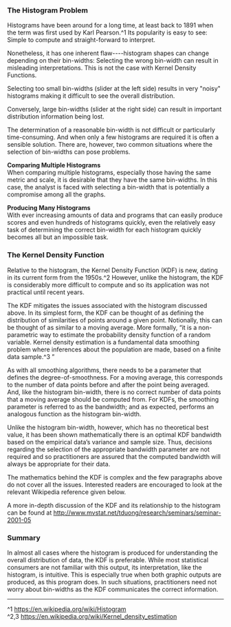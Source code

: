 ### The Histogram Problem  

Histograms have been around for a long time, at least back to 1891 when the term was first used by Karl Pearson.^1 Its popularity is easy to see: Simple to compute and straight-forward to interpret.  

Nonetheless, it has one inherent flaw----histogram shapes can change depending on their bin-widths: Selecting the wrong bin-width can result in misleading interpretations. This is not the case with Kernel Density Functions.

Selecting too small bin-widths (slider at the left side)  results in very "noisy" histograms making it difficult to see the overall distribution.  

Conversely, large bin-widths (slider at the right side) can result in important distribution information being lost.  

The determination of a reasonable bin-width is not difficult or particularly time-consuming. And when only a few histograms are required it is often a sensible solution. There are, however, two common situations where the selection of bin-widths can pose problems.

**Comparing Multiple Histograms**  
When comparing multiple histograms, especially those having the same metric and scale, it is desirable that they have the same bin-widths. In this case, the analyst is faced with selecting a bin-width that is potentially a compromise among all the graphs.  

**Producing Many Histograms**  
With ever increasing amounts of data and programs that can easily produce scores and even hundreds of histograms quickly, even the relatively easy task of determining the correct bin-width for each histogram quickly becomes all but an impossible task.



### The Kernel Density Function
Relative to the histogram, the Kernel Density Function (KDF) is new, dating in its current form from the 1950s.^2 However, unlike the histogram, the KDF is considerably more difficult to compute and so its application was not practical until recent years.  

The KDF mitigates the issues associated with the histogram discussed above. In its simplest form, the KDF can be thought of as defining the distribution of similarities of points around a given point. Notionally, this can be thought of as similar to a moving average. More formally, “it is a non-parametric way to estimate the probability density function of a random variable. Kernel density estimation is a fundamental data smoothing problem where inferences about the population are made, based on a finite data sample.^3 ”  
As with all smoothing algorithms, there needs to be a parameter that defines the degree-of-smoothness. For a moving average, this corresponds to the number of data points before and after the point being averaged. And, like the histogram bin-width, there is no correct number of data points that a moving average should be computed from. For KDFs, the smoothing parameter is referred to as the bandwidth; and as expected, performs an analogous function as the histogram bin-width.  
Unlike the histogram bin-width, however, which has no theoretical best value, it has been shown mathematically there is an optimal KDF bandwidth based on the empirical data’s variance and sample size. Thus, decisions regarding the selection of the appropriate bandwidth parameter are not required and so practitioners are assured that the computed bandwidth will always be appropriate for their data.  

The mathematics behind the KDF is complex and the few paragraphs above do not cover all the issues. Interested readers are encouraged to look at the relevant Wikipedia reference given below.  

A more in-depth discussion of the KDF and its relationship to the histogram can be found at http://www.mvstat.net/tduong/research/seminars/seminar-2001-05### Summary  
In almost all cases where the histogram is produced for understanding the overall distribution of data, the KDF is preferable. While most statistical consumers are not familiar with this output, its interpretation, like the histogram, is intuitive. This is especially true when both graphic outputs are produced, as this program does. In such situations, practitioners need not worry about bin-widths as the KDF communicates the correct information.
---
^1 https://en.wikipedia.org/wiki/Histogram  
^2,3 https://en.wikipedia.org/wiki/Kernel_density_estimation

